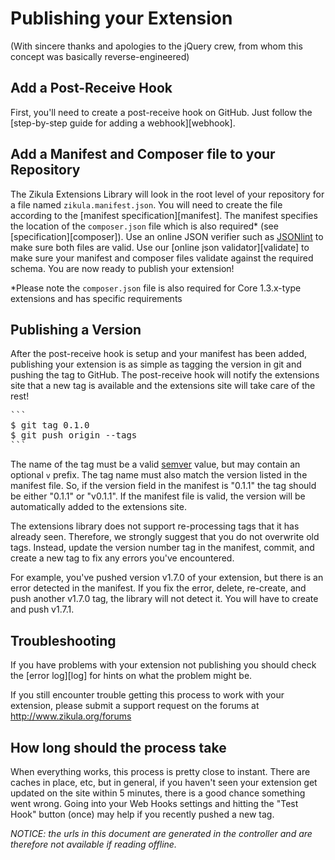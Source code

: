 Publishing your Extension
=========================
(With sincere thanks and apologies to the jQuery crew, from whom this concept was basically reverse-engineered)

Add a Post-Receive Hook
------------------------
First, you'll need to create a post-receive hook on GitHub. Just follow the [step-by-step guide for adding a webhook][webhook].

Add a Manifest and Composer file to your Repository
---------------------------------------------------
The Zikula Extensions Library will look in the root level of your repository for a file named `zikula.manifest.json`.
You will need to create the file according to the [manifest specification][manifest]. The manifest specifies the
location of the `composer.json` file which is also required* (see [specification][composer]). Use an online
JSON verifier such as [JSONlint](http://jsonlint.com/) to make sure both files are valid. Use our [online json validator][validate]
to make sure your manifest and composer files validate against the required schema. You are now ready to publish your
extension!

*Please note the `composer.json` file is also required for Core 1.3.x-type extensions and has specific requirements

Publishing a Version
--------------------
After the post-receive hook is setup and your manifest has been added, publishing your extension is as simple as tagging
the version in git and pushing the tag to GitHub. The post-receive hook will notify the extensions site that a new tag
is available and the extensions site will take care of the rest!

<pre>
```
$ git tag 0.1.0
$ git push origin --tags
```
</pre>

The name of the tag must be a valid [semver](http://semver.org/) value, but may contain an optional `v` prefix. The tag
name must also match the version listed in the manifest file. So, if the version field in the manifest is "0.1.1" the
tag should be either "0.1.1" or "v0.1.1". If the manifest file is valid, the version will be automatically added to the
extensions site.

The extensions library does not support re-processing tags that it has already seen. Therefore, we strongly suggest that
you do not overwrite old tags. Instead, update the version number tag in the manifest, commit, and create a new tag to
fix any errors you've encountered.

For example, you've pushed version v1.7.0 of your extension, but there is an error detected in the manifest. If you fix
the error, delete, re-create, and push another v1.7.0 tag, the library will not detect it. You will have to create and
push v1.7.1.

Troubleshooting
---------------
If you have problems with your extension not publishing you should check the [error log][log] for hints on what the
problem might be.

If you still encounter trouble getting this process to work with your extension, please submit a support request on the
forums at http://www.zikula.org/forums

How long should the process take
--------------------------------
When everything works, this process is pretty close to instant. There are caches in place, etc, but in general, if you
haven't seen your extension get updated on the site within 5 minutes, there is a good chance something went wrong. Going
into your Web Hooks settings and hitting the "Test Hook" button (once) may help if you recently pushed a new tag.


*NOTICE: the urls in this document are generated in the controller and are therefore not available if reading offline.*
